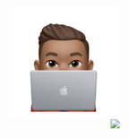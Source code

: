<img align="left" src="assets/memoji.webp" width=200>
<br/>
<br/>
<br/>
<img align="right" src="https://count.getloli.com/get/@nathaan1?theme=gelbooru" width=320>

